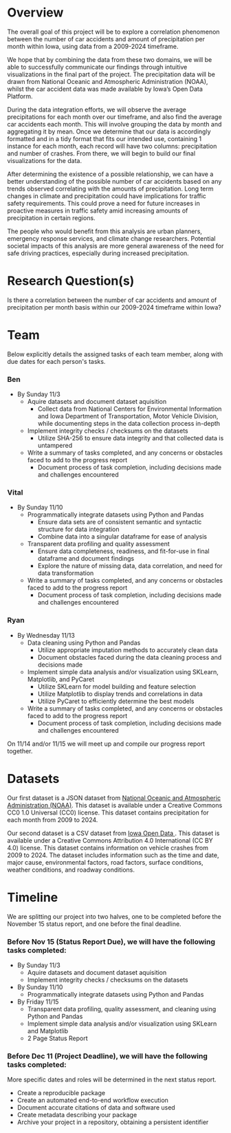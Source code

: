 # Overview
The overall goal of this project will be to explore a correlation phenomenon between the number of car accidents and amount of precipitation per month within Iowa, using data from a 2009-2024 timeframe. 

We hope that by combining the data from these two domains, we will be able to successfully communicate our findings through intuitive visualizations in the final part of the project. 
The precipitation data will be drawn from National Oceanic and Atmospheric Administration (NOAA), whilst the car accident data was made available by Iowa’s Open Data Platform. 

During the data integration efforts, we will observe the average precipitations for each month over our timeframe, and also find the average car accidents each month. This will involve grouping the data by month and aggregating it by mean. Once we determine that our data is accordingly formatted and in a tidy format that fits our intended use, containing 1 instance for each month, each record will have two columns: precipitation and number of crashes. From there, we will begin to build our final visualizations for the data.

After determining the existence of a possible relationship, we can have a better understanding of the possible number of car accidents based on any trends observed correlating with the amounts of precipitation. Long term changes in climate and precipitation could have implications for traffic safety requirements. This could prove a need for future increases in proactive measures in traffic safety amid increasing amounts of precipitation in certain regions.

The people who would benefit from this analysis are urban planners, emergency response services, and climate change researchers. Potential societal impacts of this analysis are more general awareness of the need for safe driving practices, especially during increased precipitation.


# Research Question(s)
Is there a correlation between the number of car accidents and amount of precipitation per month basis within our 2009-2024 timeframe within Iowa?

# Team
Below explicitly details the assigned tasks of each team member, along with due dates for each person's tasks.

### Ben
* By Sunday 11/3
  * Aquire datasets and document dataset aquisition
    * Collect data from National Centers for Environmental Information and Iowa Department of Transportation, Motor Vehicle Division, while documenting steps in the data collection process in-depth
  * Implement integrity checks / checksums on the datasets
    * Utilize SHA-256 to ensure data integrity and that collected data is untampered
  * Write a summary of tasks completed, and any concerns or obstacles faced to add to the progress report
    * Document process of task completion, including decisions made and challenges encountered

### Vital
* By Sunday 11/10
  * Programmatically integrate datasets using Python and Pandas
    * Ensure data sets are of consistent semantic and syntactic structure for data integration
    * Combine data into a singular dataframe for ease of analysis
  * Transparent data profiling and quality assessment
    * Ensure data completeness, readiness, and fit-for-use in final dataframe and document findings
    * Explore the nature of missing data, data correlation, and need for data transformation
  * Write a summary of tasks completed, and any concerns or obstacles faced to add to the progress report
    * Document process of task completion, including decisions made and challenges encountered

### Ryan
* By Wednesday 11/13
  * Data cleaning using Python and Pandas
    * Utilize appropriate imputation methods to accurately clean data
    * Document obstacles faced during the data cleaning process and decisions made
  * Implement simple data analysis and/or visualization using SKLearn, Matplotlib, and PyCaret
    * Utilize SKLearn for model building and feature selection
    * Utilize Matplotlib to display trends and correlations in data
    * Utilize PyCaret to efficiently determine the best models
  * Write a summary of tasks completed, and any concerns or obstacles faced to add to the progress report
    * Document process of task completion, including decisions made and challenges encountered

On 11/14 and/or 11/15 we will meet up and compile our progress report together.

# Datasets
Our first dataset is a JSON dataset from [National Oceanic and Atmospheric Administration (NOAA)](https://www.ncei.noaa.gov/access/monitoring/climate-at-a-glance/statewide/time-series/33/pcp/1/0/2009-2024). This dataset is available under a Creative Commons CC0 1.0 Universal (CC0) license. This dataset contains precipitation for each month from 2009 to 2024.

Our second dataset is a CSV dataset from [Iowa Open Data ](https://data.iowa.gov/Crashes/Vehicle-Crashes-in-Iowa/tw78-ziwj/about_data). This dataset is available under a Creative Commons Attribution 4.0 International (CC BY 4.0) license. This dataset contains information on vehicle crashes from 2009 to 2024. The dataset includes information such as the time and date, major cause, environmental factors, road factors, surface conditions, weather conditions, and roadway conditions.

# Timeline
We are splitting our project into two halves, one to be completed before the November 15 status report, and one before the final deadline.

### Before Nov 15 (Status Report Due), we will have the following tasks completed:
* By Sunday 11/3
  * Aquire datasets and document dataset aquisition
  * Implement integrity checks / checksums on the datasets
* By Sunday 11/10
  * Programmatically integrate datasets using Python and Pandas
* By Friday 11/15
  * Transparent data profiling, quality assessment, and cleaning using Python and Pandas
  * Implement simple data analysis and/or visualization using SKLearn and Matplotlib
  * 2 Page Status Report

### Before Dec 11 (Project Deadline), we will have the following tasks completed:
More specific dates and roles will be determined in the next status report.
* Create a reproducible package
* Create an automated end-to-end workflow execution
* Document accurate citations of data and software used
* Create metadata describing your package
* Archive your project in a repository, obtaining a persistent identifier
